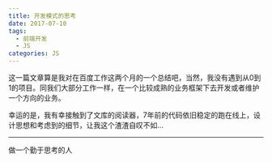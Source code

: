 ```yaml
---
title: 开发模式的思考
date: 2017-07-10
tags:
  - 前端开发
  - JS
categories: JS
---
```


这一篇文章算是我对在百度工作这两个月的一个总结吧，当然，我没有遇到从0到1的项目。同我们大部分工作一样，在一个比较成熟的业务框架下去开发或者维护一个方向的业务。

幸运的是，我有幸接触到了文库的阅读器，7年前的代码依旧稳定的跑在线上，设计思想和考虑到的细节，让我这个渣渣自叹不如...





---
做一个勤于思考的人